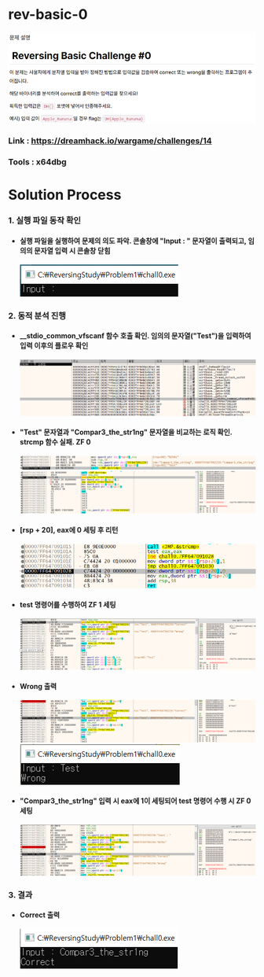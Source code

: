 # **rev-basic-0**

![01](Image/01.PNG?row=true)
### Link : https://dreamhack.io/wargame/challenges/14
### Tools : x64dbg

# **Solution Process**
### 1. 실행 파일 동작 확인
  - #### 실행 파일을 실행하여 문제의 의도 파악. 콘솔창에 "Input : " 문자열이 출력되고, 임의의 문자열 입력 시 콘솔창 닫힘
    ![02](Image/02.PNG?row=true)

### 2. 동적 분석 진행
  - #### __stdio_common_vfscanf 함수 호출 확인. 임의의 문자열("Test")을 입력하여 입력 이후의 플로우 확인
    ![03](Image/03.PNG?row=true)

  - #### "Test" 문자열과 "Compar3_the_str1ng" 문자열을 비교하는 로직 확인. strcmp 함수 실패. ZF 0
    ![04](Image/04.PNG?row=true)
    ![05](Image/05.PNG?row=true)

  - #### [rsp + 20], eax에 0 세팅 후 리턴
    ![06](Image/06.PNG?row=true)

  - #### test 명령어를 수행하여 ZF 1 세팅
    ![07](Image/07.PNG?row=true)

  - #### Wrong 출력
    ![08](Image/08.PNG?row=true)
    ![09](Image/09.PNG?row=true)

  - #### "Compar3_the_str1ng" 입력 시 eax에 1이 세팅되어 test 명령어 수행 시 ZF 0 세팅
    ![10](Image/10.PNG?row=true)

### 3. 결과
  - #### Correct 출력
    ![11](Image/11.PNG?row=true)

